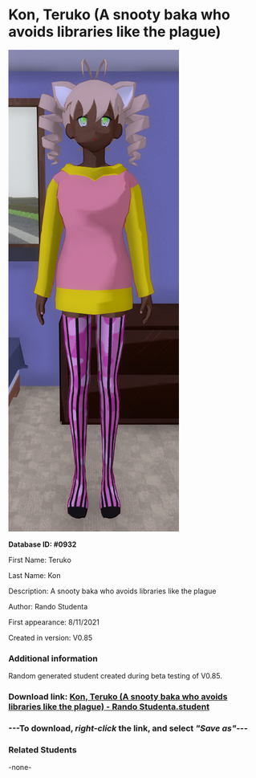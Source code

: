 # Kon, Teruko (A snooty baka who avoids libraries like the plague)

<img src="../../Files/Images/Kon, Teruko (A snooty baka who avoids libraries like the plague).png" title="Kon, Teruko (A snooty baka who avoids libraries like the plague) - Rando Studenta">

**Database ID: #0932**

First Name: Teruko

Last Name: Kon

Description: A snooty baka who avoids libraries like the plague

Author: Rando Studenta

First appearance: 8/11/2021

Created in version: V0.85

### Additional information

Random generated student created during beta testing of V0.85.

### Download link: <a href="https://raw.githubusercontent.com/Arbiter1223/Daigaku-Gurashi-Custom-Students/master/Files/Student%20Files/Kon%2C%20Teruko%20(A%20snooty%20baka%20who%20avoids%20libraries%20like%20the%20plague)%20-%20Rando%20Studenta.student">Kon, Teruko (A snooty baka who avoids libraries like the plague) - Rando Studenta.student</a>

### ---**To download, _right-click_ the link, and select _"Save as"_**---

### Related Students

-none-
